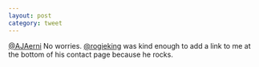 ```yaml
---
layout: post
category: tweet
---
```

[@AJAerni](http://twitter.com/AJAerni) No worries. [@rogieking](http://twitter.com/rogieking) was kind enough to add a link to me at the bottom of his contact page because he rocks.
